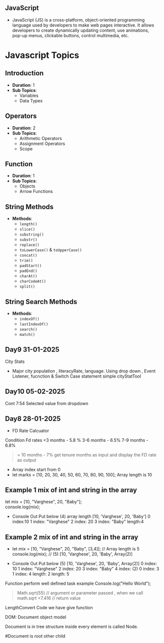 ## JavaScript

- JavaScript (JS) is a cross-platform, object-oriented programming language used by developers to make web pages interactive. It allows developers to create dynamically updating content, use animations, pop-up menus, clickable buttons, control multimedia, etc.


# Javascript Topics

## Introduction
- **Duration**: 1
- **Sub Topics**:
  - Variables
  - Data Types

## Operators
- **Duration**: 2
- **Sub Topics**:
  - Arithmetic Operators
  - Assignment Operators
  - Scope

## Function
- **Duration**: 1
- **Sub Topics**:
  - Objects
  - Arrow Functions

## String Methods
- **Methods**:
  - `length()`
  - `slice()`
  - `substring()`
  - `substr()`
  - `replace()`
  - `toLowerCase()` & `toUpperCase()`
  - `concat()`
  - `trim()`
  - `padStart()`
  - `padEnd()`
  - `charAt()`
  - `charCodeAt()`
  - `split()`

## String Search Methods
- **Methods**:
  - `indexOf()`
  - `lastIndexOf()`
  - `search()`
  - `match()`







## Day9 31-01-2025
City Stats 

 - Major city population , literacyRate, language. Using drop down , Event Listener, fucnction & Switch Case statement
 simple cityStatTool


 ## Day10 05-02-2025 
 Cont 7:54 Selected value from dropdown 






  ## Day8 28-01-2025
 - FD Rate Calcuator 

 Condition
Fd rates
<3 months - 5.8 %
3-6 months - 6.5%
7-9 months - 6.8%
>= 10 months - 7%
get tenure months as input and display the FD rate as output 









 <!--Day7 27-01-2025-->
- Array index start from 0 
 - let marks = [10, 20, 30, 40, 50, 60, 70, 80, 90, 100]; Array length is 10

## Example 1 mix of int and string in the array
 let mix = [10, "Varghese", 20, "Baby"];  
  console.log(mix); 

- Console Out Put below 
(4) array length [10, 'Varghese', 20, 'Baby']
0 index:10 
1 index: "Varghese"
2 index: 20
3 index: "Baby"
length:4


## Example 2  mix of int and string in the array


- let mix = [10, "Varghese", 20, "Baby", [3,4]]; // Array length is 5
  console.log(mix); // (5) [10, 'Varghese', 20, 'Baby', Array(2)]

- Console Out Put below 
  (5) [10, 'Varghese', 20, 'Baby', Array(2)]
0 index: 10
1 index: "Varghese"
2 index: 20
3 index: "Baby"
4 index: (2) 
0 index: 3
1 index: 4
length: 
2
length: 5








 <!--Day4 23-01-2025-->

Function perform well defined task 
example
Console.log("Hello World");
>Math.sqrt(55) // argument or parameter passed , when we call math.sqrt 
<7.416 // return value 


LengthConvert Code we have give function 

DOM: Document object model

Document is in tree structure inside every element is called Node.

#Document is root other child
<!DOCTYPE html>
<html lang="en">
<head>
    <meta charset="UTF-8">  <!-- Elemet is called node-->
    <meta name="viewport" content="width=device-width, initial-scale=1.0"> <!-- Elemet is called node-->
    <link rel="stylesheet" href="/logic/style.css"> <!-- Elemet is called node-->
    <script src="/logic/script.js"></script> <!-- Elemet is called node-->
    <title>Java Script Training</title> <!-- Elemet is called node-->
</head> <!-- Elemet is called node-->
<body> <!-- Elemet is called node-->
    <h1 id="message"></h1> <!-- Elemet is called node-->
    <script> <!-- Elemet is called node-->
       
    // Internal Script 

    </script> <!-- Elemet is called node-->
</body> <!-- Elemet is called node-->

</html> <!-- Elemet is called node-->




## JavaScript <!--Day2 21-01-2025-->


JS is dynamically typed language (instant result displayed in Chrome browser -> inspect->console) also function language reason is doesn't need class.

Java & c Statically typed language




<!--Day1 20-01-2025-->

 ## JavaScript 
    - HTML Representing a web page
    HTML = Webpage


JavaScript  programming connects the HTML & Programming Laguage
Document Object Model (DOM) connects Webpage  to scripts or programming languages
## DOM - Representing HTML with scripting / programming.
- Object - Physical Entity
- Action - Funtion / Methods
## variables = Modeling: sampling means data

Modularity is the idea of breaking a system down into separate parts, or modules, that work independently
HTML - linking css & js  
CSS -
JS - 

Document Object Model (DOM) Represents  the page so that programs can change the document structure, style, and content

Ex: demoPage.html & demo.js here 



## Web Elements Locators: Expertise in this we achive the path in Automation testing like
 - Automation Testing Selenium /  QTP / UFT /  JMeter  (Or)
 - UI Developer (or)
 - Java Developer any one we can achive if we come across web elements locator.

 Web Element Locators Real Time Example (https://automationpanda.com/2019/01/15/web-element-locators-for-test-automation/)
 Student
 Name: Varghese
 ID:001
 Style: Tall or short
 Link: Father is MP 
 Partial Link: From Canada
XPath(Executable path): lives ontario


Github link: https://github.com/muthu1809/Web-Designing-Materials/blob/main/DOM

Learning Channel: https://www.youtube.com/watch?v=akCsUTYnHwo&list=PLgWpUXNR_WCf59_d70o2Y-6lRoub-zU8X&index=16
------------------------------------------------------------------------------------------------------------------
